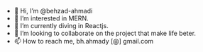 - 👋 Hi, I’m @behzad-ahmadi
- 👀 I’m interested in MERN.
- 🌱 I’m currently diving in Reactjs.
- 💞️ I’m looking to collaborate on the project that make life beter.
- 📫 How to reach me, bh.ahmady [@] gmail.com

<!---
behzad-ahmadi/behzad-ahmadi is a ✨ special ✨ repository because its `README.md` (this file) appears on your GitHub profile.
You can click the Preview link to take a look at your changes.
--->
